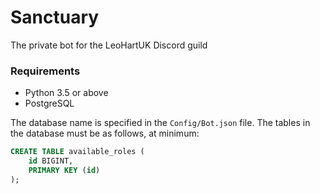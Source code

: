 # Sanctuary
The private bot for the LeoHartUK Discord guild

### Requirements

* Python 3.5 or above
* PostgreSQL

The database name is specified in the `Config/Bot.json` file. The tables in the database must be as follows, at minimum:

```sql
CREATE TABLE available_roles (
	id BIGINT,
	PRIMARY KEY (id)
);
```
